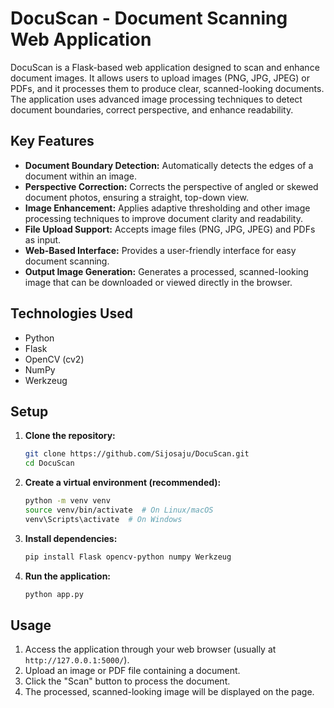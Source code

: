 # DocuScan - Document Scanning Web Application

DocuScan is a Flask-based web application designed to scan and enhance document images. It allows users to upload images (PNG, JPG, JPEG) or PDFs, and it processes them to produce clear, scanned-looking documents. The application uses advanced image processing techniques to detect document boundaries, correct perspective, and enhance readability.

## Key Features

* **Document Boundary Detection:** Automatically detects the edges of a document within an image.
* **Perspective Correction:** Corrects the perspective of angled or skewed document photos, ensuring a straight, top-down view.
* **Image Enhancement:** Applies adaptive thresholding and other image processing techniques to improve document clarity and readability.
* **File Upload Support:** Accepts image files (PNG, JPG, JPEG) and PDFs as input.
* **Web-Based Interface:** Provides a user-friendly interface for easy document scanning.
* **Output Image Generation:** Generates a processed, scanned-looking image that can be downloaded or viewed directly in the browser.

## Technologies Used

* Python
* Flask
* OpenCV (cv2)
* NumPy
* Werkzeug

## Setup

1.  **Clone the repository:**
    ```bash
    git clone https://github.com/Sijosaju/DocuScan.git
    cd DocuScan
    ```
2.  **Create a virtual environment (recommended):**
    ```bash
    python -m venv venv
    source venv/bin/activate  # On Linux/macOS
    venv\Scripts\activate  # On Windows
    ```
3.  **Install dependencies:**
    ```bash
    pip install Flask opencv-python numpy Werkzeug
    ```
4.  **Run the application:**
    ```bash
    python app.py
    ```

## Usage

1.  Access the application through your web browser (usually at `http://127.0.0.1:5000/`).
2.  Upload an image or PDF file containing a document.
3.  Click the "Scan" button to process the document.
4.  The processed, scanned-looking image will be displayed on the page.



